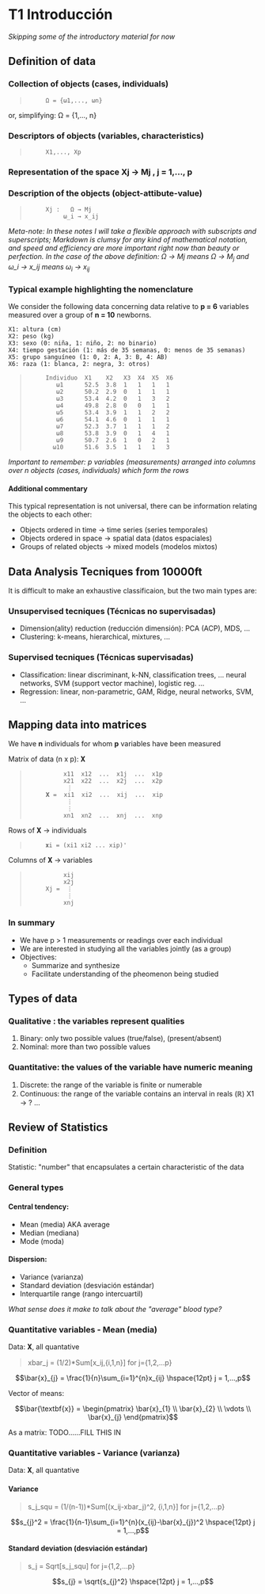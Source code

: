 # T1 Introducción

*Skipping some of the introductory material for now*

## Definition of data

### Collection of objects (cases, individuals)

>          Ω = {ω1,..., ωn}

or, simplifying: Ω = {1,..., n}

### Descriptors of objects (variables, characteristics)

>          X1,..., Xp

### Representation of the space Xj → Mj , j = 1,..., p

### Description of the objects (object-attibute-value)

>          Xj :   Ω → Mj
>               ω_i → x_ij     

*Meta-note: In these notes I will take a flexible approach with 
subscripts and superscripts; Markdown is clumsy for any kind of 
mathematical notation, and speed and efficiency are more 
important right now than beauty or perfection. In the case of 
the above definition: Ω → Mj means Ω → M<sub>j</sub> and
ω_i → x_ij means ω<sub>i</sub> → x<sub>ij</sub>*


### Typical example highlighting the nomenclature

We consider the following data concerning data relative to 
**p = 6** variables measured over a group of **n = 10** newborns.

    X1: altura (cm)
    X2: peso (kg)
    X3: sexo (0: niña, 1: niño, 2: no binario)
    X4: tiempo gestación (1: más de 35 semanas, 0: menos de 35 semanas)
    X5: grupo sanguíneo (1: 0, 2: A, 3: B, 4: AB)
    X6: raza (1: blanca, 2: negra, 3: otros)

>          Individuo  X1    X2   X3  X4  X5  X6
>             ω1      52.5  3.8  1   1   1   1
>             ω2      50.2  2.9  0   1   1   1
>             ω3      53.4  4.2  0   1   3   2
>             ω4      49.8  2.8  0   0   1   1
>             ω5      53.4  3.9  1   1   2   2
>             ω6      54.1  4.6  0   1   1   1
>             ω7      52.3  3.7  1   1   1   2
>             ω8      53.8  3.9  0   1   4   1
>             ω9      50.7  2.6  1   0   2   1
>            ω10      51.6  3.5  1   1   1   3

*Important to remember: p variables (measurements) arranged into columns
over n objects (cases, individuals) which form the rows*

#### Additional commentary

This typical representation is not universal, there can be
information relating the objects to each other:

* Objects ordered in time → time series (series temporales)
* Objects ordered in space → spatial data (datos espaciales)
* Groups of related objects → mixed models (modelos mixtos)


## Data Analysis Tecniques from 10000ft

It is difficult to make an exhaustive classificaion, 
but the two main types are:

### Unsupervised tecniques (Técnicas no supervisadas)
* Dimension(ality) reduction (reducción dimensión): PCA (ACP), MDS, ...
* Clustering: k-means, hierarchical, mixtures, ...

### Supervised tecniques (Técnicas supervisadas)
* Classification: linear discriminant, k-NN, classification trees, ...
  neural networks, SVM (support vector machine), logistic reg. ...
* Regression: linear, non-parametric, GAM, Ridge,
  neural networks, SVM, ...


## Mapping data into matrices

We have **n** individuals for whom **p** variables have been measured

Matrix of data (n x p): 𝐗

>               x11  x12  ...  x1j  ...  x1p
>               x21  x22  ...  x2j  ...  x2p
>                ⋮
>          𝐗 =  xi1  xi2  ...  xij  ...  xip
>                ⋮
>                ⋮
>               xn1  xn2  ...  xnj  ...  xnp

Rows of 𝐗 → individuals

>          𝐱i = (xi1 xi2 ... xip)'


Columns of 𝐗 → variables

>               xij
>               x2j
>          Xj =  ⋮
>                ⋮
>               xnj

### In summary

* We have p > 1 measurements or readings over each individual
* We are interested in studying all the variables jointly (as a group)
* Objectives:
  * Summarize and synthesize
  * Facilitate understanding of the pheomenon being studied


## Types of data

### Qualitative : the variables represent qualities
1. Binary: only two possible values (true/false), (present/absent)
2. Nominal: more than two possible values

### Quantitative: the values of the variable have numeric meaning
1. Discrete: the range of the variable is finite or numerable
2. Continuous: the range of the variable contains an interval in reals (ℝ)
     X1 →  ? ...


## Review of Statistics

### Definition
Statistic: "number" that encapsulates a certain characteristic of the data

### General types

#### Central tendency: 
* Mean (media) AKA average
* Median (mediana)
* Mode (moda) 

#### Dispersion: 
* Variance (varianza) 
* Standard deviation (desviación estándar)
* Interquartile range (rango intercuartil)

*What sense does it make to talk about the "average" blood type?*


### Quantitative variables - Mean (media)

Data: 𝐗, all quantative

>    xbar_j = (1/2)*Sum[x_ij,{i,1,n}] for j={1,2,...p}   
```math
\bar{x}_{j} = \frac{1}{n}\sum_{i=1}^{n}x_{ij} \hspace{12pt} j = 1,...,p
```

Vector of means:
```math
\bar{\textbf{x}} = \begin{pmatrix} \bar{x}_{1}
 \\                                \bar{x}_{2}
 \\                                \vdots
 \\                                \bar{x}_{j}
\end{pmatrix}
```

As a matrix:
TODO......FILL THIS IN

### Quantitative variables - Variance (varianza)

Data: 𝐗, all quantative

#### Variance

>    s_j_squ = (1/(n-1))*Sum[(x_ij-xbar_j)^2, {i,1,n}] for j={1,2,...p}
```math
s_{j}^2 = \frac{1}{n-1}\sum_{i=1}^{n}(x_{ij}-\bar{x}_{j})^2 \hspace{12pt} j = 1,...,p
```


#### Standard deviation (desviación estándar)

>    s_j = Sqrt[s_j_squ] for j={1,2,...p}
```math
s_{j} = \sqrt{s_{j}^2} \hspace{12pt} j = 1,...,p
```
